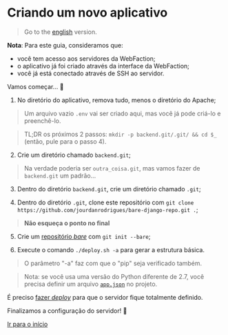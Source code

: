 # Criando um novo aplicativo

> Go to the [english][english_version] version.

**Nota**: Para este guia, consideramos que:
- você tem acesso aos servidores da WebFaction;
- o aplicativo já foi criado através da interface da WebFaction;
- você já está conectado através de SSH ao servidor.

Vamos começar... :slightly_smiling_face:

1. No diretório do aplicativo, remova tudo, menos o diretório do Apache;

> Um arquivo vazio `.env` vai ser criado aqui, mas você já pode criá-lo e
preenchê-lo.

> TL;DR os próximos 2 passos: `mkdir -p backend.git/.git/ && cd $_` (então, pule
para o passo 4).

2. Crie um diretório chamado `backend.git`;

> Na verdade poderia ser `outra_coisa.git`, mas vamos fazer de `backend.git` um
padrão...

3. Dentro do diretório `backend.git`, crie um diretório chamado `.git`;

4. Dentro do diretório `.git`, clone este repositório com
`git clone https://github.com/jourdanrodrigues/bare-django-repo.git .`;

> **Não esqueça o ponto no final**

5. Crie um [repositório _bare_][bare_repo_link] com `git init --bare`;

6. Execute o comando `./deploy.sh -a` para gerar a estrutura básica.

> O parâmetro "-a" faz com que o "pip" seja verificado também.

> Nota: se você usa uma versão do Python diferente de 2.7, você precisa definir
um arquivo [`app.json`][app_json] no projeto.

É preciso [fazer _deploy_][deploy_with_git] para que o servidor fique totalmente
definido.

Finalizamos a configuração do servidor! :tada:

[Ir para o início][readme]

[readme]: https://github.com/jourdanrodrigues/bare-django-repo/blob/master/docs/languages/pt_BR/README.md
[bare_repo_link]: https://git-scm.com/book/it/v2/Git-on-the-Server-Getting-Git-on-a-Server
[app_json]: https://github.com/jourdanrodrigues/bare-django-repo/blob/master/docs/languages/pt_BR/APP_JSON.md
[deploy_with_git]: https://github.com/jourdanrodrigues/bare-django-repo/blob/master/docs/languages/pt_BR/DEPLOY_WITH_GIT.md
[english_version]: https://github.com/jourdanrodrigues/bare-django-repo/blob/master/docs/NEW_JSON.md
